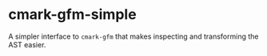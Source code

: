 # cmark-gfm-simple

A simpler interface to `cmark-gfm` that makes inspecting and transforming the AST easier.
